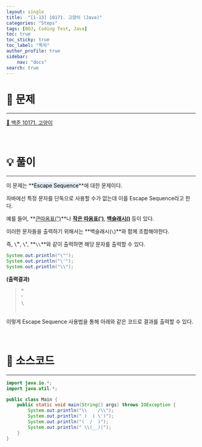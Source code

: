 ```yaml
---
layout: single
title:  "[1-13] 10171. 고양이 (Java)"
categories: "Steps" 
tags: [BOJ, Coding Test, Java]
toc: true
toc_sticky: true
toc_label: "목차"
author_profile: true
sidebar:
    nav: "docs"
search: true
---
```


# 🔎 문제
<hr/>

[🔗 백준 10171. 고양이](https://www.acmicpc.net/problem/10171)
<br/><br/><br/>

# 💡 풀이
<hr/>

이 문제는 **<mark style='background-color: #E1EAF3'>Escape Sequence</mark>**에 대한 문제이다.

자바에선 특정 문자를 단독으로 사용할 수가 없는데 이를 Escape Sequence라고 한다.

예를 들어, **<u>큰따옴표(")</u>**나 **<u>작은 따옴표(')</u>**, **<u>백슬래시(\)</u>** 등이 있다.

이러한 문자들을 출력하기 위해서는 **백슬래시(``\``)**와 함께 조합해야한다.

즉, **``\``\"**, **``\``\'**, **``\\``**와 같이 출력하면 해당 문자를 출력할 수 있다.
```java
System.out.println("\"");
System.out.println("\'");
System.out.println("\\");
```

**(출력결과)**
> "<br/>
> '<br/>
> ``\``
<br/><br/>

이렇게 Escape Sequence 사용법을 통해 아래와 같은 코드로 결과를 출력할 수 있다.
<br/><br/><br/>

# 📃 소스코드
<hr/>

```java
import java.io.*;
import java.util.*;

public class Main {
    public static void main(String[] args) throws IOException {
        System.out.println("\\    /\\");
        System.out.println(" )  ( \')");
        System.out.println("(  /  )");
        System.out.println(" \\(__)|");
    }
}
```